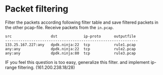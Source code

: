 
# Packet filtering

Filter the packets according following filter table
and save filtered packets in the other pcap-file.
Receive packets from the ``in.pcap``.

```
src                  dst            ip-proto      outputfile
-------------------------------------------------------------
133.25.167.227:any   dpdk.ninja:22  tcp           rule1.pcap
any:any              dpdk.ninja:22  tcp           rule2.pcap
any:any              dpdk.ninja:80  tcp           rule3.pcap
```

IF you feel this question is too easy, generalize this filter.
and implement ip-range filtering. (161.200.238.18/28)

